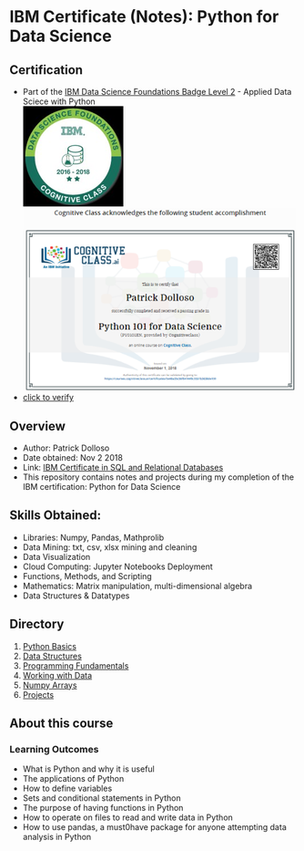 # IBM Certificate (Notes): Python for Data Science
## Certification
* Part of the [IBM Data Science Foundations Badge Level 2](https://www.youracclaim.com/badges/e022257e-50dd-4523-b3c5-f6a4d70ac3ad) - Applied Data Sciece with Python  
![2](./img/2.png)
![1](./img/1.PNG)
* [click to verify](https://courses.cognitiveclass.ai/certificates/5e48a35c56f641449c5537b3638de159)
## Overview
* Author: Patrick Dolloso
* Date obtained: Nov 2 2018
* Link: [IBM Certificate in SQL and Relational Databases](#)
* This repository contains notes and projects during my completion of the IBM certification: Python for Data Science
## Skills Obtained:
* Libraries: Numpy, Pandas, Mathprolib
* Data Mining: txt, csv, xlsx mining and cleaning
* Data Visualization
* Cloud Computing: Jupyter Notebooks Deployment
* Functions, Methods, and Scripting
* Mathematics: Matrix manipulation, multi-dimensional algebra
* Data Structures & Datatypes
## Directory
1. [Python Basics](./1-Python-Basics/readme.md)
2. [Data Structures](./2-Data-Structures/readme.md)
3. [Programming Fundamentals](./3-Programming-Fundamentals/readme.md)
4. [Working with Data](./4-Working-with-Data/readme.md)
5. [Numpy Arrays](./5-Numpy-Arrays/readme.md)
6. [Projects](./Projects/readme.md)

## About this course
### Learning Outcomes
* What is Python and why it is useful
* The applications of Python
* How to define variables
* Sets and conditional statements in Python
* The purpose of having functions in Python
* How to operate on files to read and write data in Python
* How to use pandas, a must0have package for anyone attempting data analysis in Python